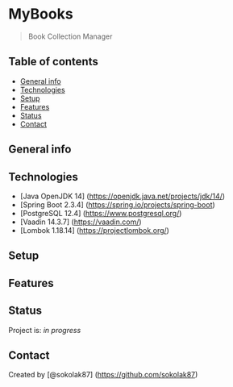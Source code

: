 # MyBooks
> Book Collection Manager

## Table of contents
* [General info](#general-info)
* [Technologies](#technologies)
* [Setup](#setup)
* [Features](#features)
* [Status](#status)
* [Contact](#contact)

## General info


## Technologies
* [Java OpenJDK 14] (https://openjdk.java.net/projects/jdk/14/)
* [Spring Boot 2.3.4] (https://spring.io/projects/spring-boot)
* [PostgreSQL 12.4] (https://www.postgresql.org/)
* [Vaadin 14.3.7] (https://vaadin.com/)
* [Lombok 1.18.14] (https://projectlombok.org/)

## Setup


## Features


## Status
Project is: _in progress_


## Contact
Created by [@sokolak87] (https://github.com/sokolak87)